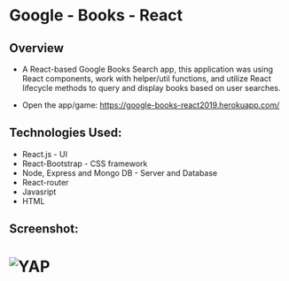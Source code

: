# Google - Books - React

## Overview

* A React-based Google Books Search app, this application was using React components, work with helper/util functions, and utilize React lifecycle methods to query and display books based on user searches.

* Open the app/game: https://google-books-react2019.herokuapp.com/


## Technologies Used:

* React.js - UI
* React-Bootstrap - CSS framework
* Node, Express and Mongo DB - Server and Database
* React-router
* Javasript
* HTML

## Screenshot:
# <img alt="YAP" src="/client/public/readme.gif">
